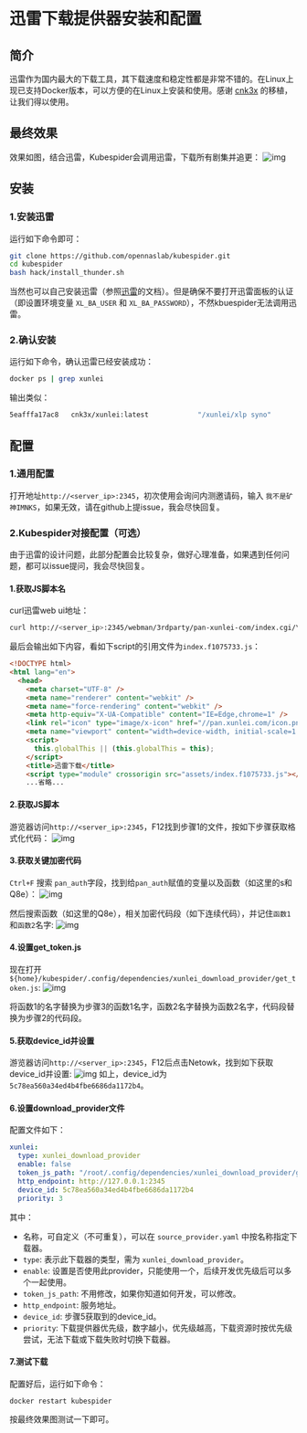 # 迅雷下载提供器安装和配置
## 简介
迅雷作为国内最大的下载工具，其下载速度和稳定性都是非常不错的。在Linux上现已支持Docker版本，可以方便的在Linux上安装和使用。感谢 [cnk3x](https://github.com/cnk3x/xunlei) 的移植，让我们得以使用。

## 最终效果
效果如图，结合迅雷，Kubespider会调用迅雷，下载所有剧集并追更：
![img](images/xunlei_final_show.gif)

## 安装
### 1.安装迅雷
运行如下命令即可：
```sh
git clone https://github.com/opennaslab/kubespider.git
cd kubespider
bash hack/install_thunder.sh
```

当然也可以自己安装迅雷（参照[迅雷](https://github.com/cnk3x/xunlei)的文档）。但是确保不要打开迅雷面板的认证（即设置环境变量 `XL_BA_USER` 和 `XL_BA_PASSWORD`），不然kbuespider无法调用迅雷。

### 2.确认安装
运行如下命令，确认迅雷已经安装成功：
```sh
docker ps | grep xunlei
```
输出类似：
```sh
5eafffa17ac8   cnk3x/xunlei:latest            "/xunlei/xlp syno"       5 days ago       Up 5 days
```

## 配置
### 1.通用配置
打开地址`http://<server_ip>:2345`，初次使用会询问内测邀请码，输入 `我不是矿神IMNKS`，如果无效，请在github上提issue，我会尽快回复。

### 2.Kubespider对接配置（可选）
由于迅雷的设计问题，此部分配置会比较复杂，做好心理准备，如果遇到任何问题，都可以issue提问，我会尽快回复。

#### 1.获取JS脚本名
curl迅雷web ui地址：
```sh
curl http://<server_ip>:2345/webman/3rdparty/pan-xunlei-com/index.cgi/\#/home
```
最后会输出如下内容，看如下script的引用文件为`index.f1075733.js`：
```html
<!DOCTYPE html>
<html lang="en">
  <head>
    <meta charset="UTF-8" />
    <meta name="renderer" content="webkit" />
    <meta name="force-rendering" content="webkit" />
    <meta http-equiv="X-UA-Compatible" content="IE=Edge,chrome=1" />
    <link rel="icon" type="image/x-icon" href="//pan.xunlei.com/icon.png" />
    <meta name="viewport" content="width=device-width, initial-scale=1.0" />
    <script>
      this.globalThis || (this.globalThis = this);
    </script>
    <title>迅雷下载</title>
    <script type="module" crossorigin src="assets/index.f1075733.js"></script>
    ...省略...
```

#### 2.获取JS脚本
游览器访问`http://<server_ip>:2345`，F12找到步骤1的文件，按如下步骤获取格式化代码：
![img](images/get_xunlei_js.jpg)

#### 3.获取关键加密代码
`Ctrl+F` 搜索 `pan_auth`字段，找到给`pan_auth`赋值的变量以及函数（如这里的s和Q8e）：
![img](images/get_key_step1.jpg)

然后搜索函数（如这里的Q8e），相关加密代码段（如下连续代码），并记住`函数1`和`函数2`名字:
![img](images/get_key_step2.jpg)

#### 4.设置get_token.js
现在打开`${home}/kubespider/.config/dependencies/xunlei_download_provider/get_token.js`:
![img](images/get_key_step3.jpg)  

将函数1的名字替换为步骤3的函数1名字，函数2名字替换为函数2名字，代码段替换为步骤2的代码段。

#### 5.获取device_id并设置
游览器访问`http://<server_ip>:2345`，F12后点击Netowk，找到如下获取device_id并设置:
![img](images/get_device_id.jpg)
如上，device_id为`5c78ea560a34ed4b4fbe6686da1172b4`。

#### 6.设置download_provider文件
配置文件如下：
```yaml
xunlei:
  type: xunlei_download_provider
  enable: false
  token_js_path: "/root/.config/dependencies/xunlei_download_provider/get_token.js"
  http_endpoint: http://127.0.0.1:2345
  device_id: 5c78ea560a34ed4b4fbe6686da1172b4
  priority: 3

```
其中：

* 名称，可自定义（不可重复），可以在 `source_provider.yaml` 中按名称指定下载器。
* `type`: 表示此下载器的类型，需为 `xunlei_download_provider`。
* `enable`: 设置是否使用此provider，只能使用一个，后续开发优先级后可以多个一起使用。
* `token_js_path`: 不用修改，如果你知道如何开发，可以修改。
* `http_endpoint`: 服务地址。
* `device_id`: 步骤5获取到的device_id。
* `priority`: 下载提供器优先级，数字越小，优先级越高，下载资源时按优先级尝试，无法下载或下载失败时切换下载器。

#### 7.测试下载
配置好后，运行如下命令：
```
docker restart kubespider
```
按最终效果图测试一下即可。

